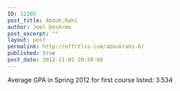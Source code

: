 ```yaml
---
ID: 12205
post_title: Abouk,Rahi
author: Joel DesArmo
post_excerpt: ""
layout: post
permalink: http://effrtlss.com/aboukrahi-6/
published: true
post_date: 2012-11-02 20:50:08
---
```

<p>Average GPA in Spring 2012 for first course listed: 3.534</p>